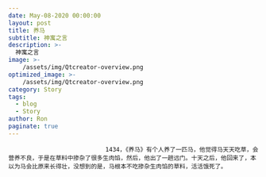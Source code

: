 ```yaml
---
date: May-08-2020 00:00:00
layout: post
title: 养马
subtitle: 神寓之言
description: >-
  神寓之言
image: >-
    /assets/img/Qtcreator-overview.png
optimized_image: >-
    /assets/img/Qtcreator-overview.png
category: Story
tags:
  - blog
  - Story
author: Ron
paginate: true
---
```


							　　1434，《养马》有个人养了一匹马，他觉得马天天吃草，会营养不良，于是在草料中掺杂了很多生肉馅，然后，他出了一趟远门。十天之后，他回来了，本以为马会比原来长得壮，没想到的是，马根本不吃掺杂生肉馅的草料，活活饿死了。
							
							
						
